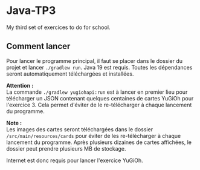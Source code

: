# Java-TP3

My third set of exercices to do for school.

## Comment lancer

Pour lancer le programme principal, il faut se placer dans le dossier du projet et lancer `./gradlew run`.
Java 19 est requis.
Toutes les dépendances seront automatiquement téléchargées et installées.

**Attention :**<br>
La commande `./gradlew yugiohapi:run` est à lancer en premier lieu pour télécharger un JSON contenant quelques centaines de cartes YuGiOh
pour l'exercice 3.
Cela permet d'éviter de le re-télécharger à chaque lancement du programme.

**Note :**<br>
Les images des cartes seront téléchargées dans le dossier `/src/main/resources/cards` pour éviter de les re-télécharger à chaque lancement
du programme.
Après plusieurs dizaines de cartes affichées, le dossier peut prendre plusieurs MB de stockage.

Internet est donc requis pour lancer l'exercice YuGiOh.
